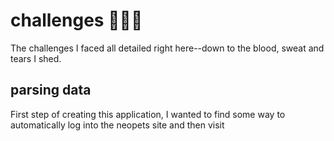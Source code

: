 # challenges 💉💦😿

The challenges I faced all detailed right here--down to the blood, sweat and tears I shed.

## parsing data

First step of creating this application, I wanted to find some way to automatically log into the neopets site and then visit 